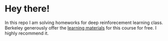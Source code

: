 # Hey there!

In this repo I am solving homeworks for deep reinforecement learning class.
Berkeley generously offer the 
[learning materials](http://rll.berkeley.edu/deeprlcourse/)
for this course for free.
I highly recommend it.
